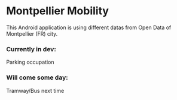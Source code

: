 # Montpellier Mobility

This Android application is using different datas from Open Data of Montpellier (FR) city.

### Currently in dev:
Parking occupation

### Will come some day:
Tramway/Bus next time